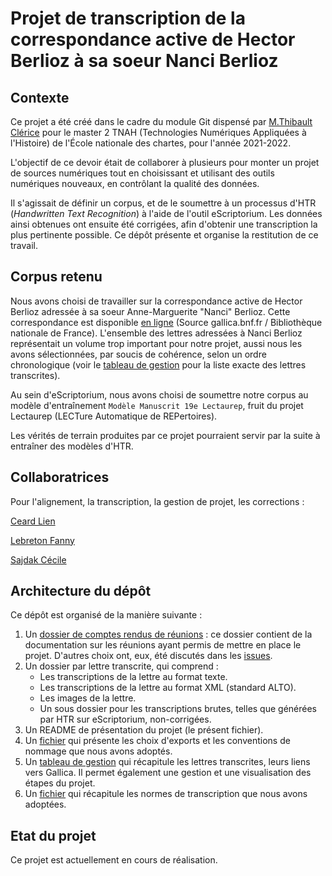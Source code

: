 # Projet de transcription de la correspondance active de Hector Berlioz à sa soeur Nanci Berlioz

## Contexte
Ce projet a été créé dans le cadre du module Git dispensé par [M.Thibault Clérice](https://github.com/PonteIneptique) pour le master 2 TNAH (Technologies Numériques Appliquées à l'Histoire) de l'École nationale des chartes, pour l'année 2021-2022.

L'objectif de ce devoir était de collaborer à plusieurs pour monter un projet de sources numériques tout en choisissant et utilisant des outils numériques nouveaux, en contrôlant la qualité des données.

Il s'agissait de définir un corpus, et de le soumettre à un processus d'HTR (*Handwritten Text Recognition*) à l'aide de l'outil eScriptorium. Les données ainsi obtenues ont ensuite été corrigées, afin d'obtenir une transcription la plus pertinente possible. Ce dépôt présente et organise la restitution de ce travail.

## Corpus retenu

Nous avons choisi de travailler sur la correspondance active de Hector Berlioz adressée à sa soeur Anne-Marguerite "Nanci" Berlioz. Cette correspondance est disponible [en ligne](https://gallica.bnf.fr/services/engine/search/sru?operation=searchRetrieve&exactSearch=false&collapsing=true&version=1.2&query=((dc.creator%20adj%20%22berlioz%20hector%22%20or%20dc.contributor%20adj%20%22berlioz%20hector%22%20)%20and%20(dc.creator%20adj%20%22berlioz%20nanci%22%20or%20dc.contributor%20adj%20%22berlioz%20nanci%22%20)%20)%20&suggest=10&keywords=berlioz%20hector%20berlioz%20nanci) (Source gallica.bnf.fr / Bibliothèque nationale de France). L'ensemble des lettres adressées à Nanci Berlioz représentait un volume trop important pour notre projet, aussi nous les avons sélectionnées, par soucis de cohérence, selon un ordre chronologique (voir le [tableau de gestion](https://github.com/Lienceard/TNAH-2021-Projet-Correspondance-Berlioz/blob/main/tableau_de_gestion.md) pour la liste exacte des lettres transcrites).

Au sein d'eScriptorium, nous avons choisi de soumettre notre corpus au modèle d'entraînement `Modèle Manuscrit 19e Lectaurep`, fruit du projet Lectaurep (LECTure Automatique de REPertoires).

Les vérités de terrain produites par ce projet pourraient servir par la suite à entraîner des modèles d'HTR.

## Collaboratrices

Pour l'alignement, la transcription, la gestion de projet, les corrections :

[Ceard Lien](https://github.com/Lienceard)

[Lebreton Fanny](https://github.com/FannyLbr)

[Sajdak Cécile](https://github.com/SjdkC)


## Architecture du dépôt

Ce dépôt est organisé de la manière suivante :

1. Un [dossier de comptes rendus de réunions](https://github.com/Lienceard/TNAH-2021-Projet-Correspondance-Berlioz/tree/main/comptes_rendus_reunions) : ce dossier contient de la documentation sur les réunions ayant permis de mettre en place le projet. D'autres choix ont, eux, été discutés dans les [issues](https://github.com/Lienceard/TNAH-2021-Projet-Correspondance-Berlioz/issues).
2. Un dossier par lettre transcrite, qui comprend :
    * Les transcriptions de la lettre au format texte.
    * Les transcriptions de la lettre au format XML (standard ALTO).
    * Les images de la lettre.
    * Un sous dossier pour les transcriptions brutes, telles que générées par HTR sur eScriptorium, non-corrigées.
3. Un README de présentation du projet (le présent fichier).
4. Un [fichier](https://github.com/Lienceard/TNAH-2021-Projet-Correspondance-Berlioz/blob/main/choix_exports_et_conventions_de_nommage.md) qui présente les choix d'exports et les conventions de nommage que nous avons adoptés.
5. Un [tableau de gestion](https://github.com/Lienceard/TNAH-2021-Projet-Correspondance-Berlioz/blob/main/tableau_de_gestion.md) qui récapitule les lettres transcrites, leurs liens vers Gallica. Il permet également une gestion et une visualisation des étapes du projet.
6. Un [fichier]() qui récapitule les normes de transcription que nous avons adoptées.

## Etat du projet

Ce projet est actuellement en cours de réalisation.



